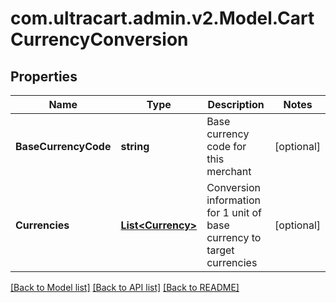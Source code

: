 
# com.ultracart.admin.v2.Model.CartCurrencyConversion

## Properties

Name | Type | Description | Notes
------------ | ------------- | ------------- | -------------
**BaseCurrencyCode** | **string** | Base currency code for this merchant | [optional] 
**Currencies** | [**List&lt;Currency&gt;**](Currency.md) | Conversion information for 1 unit of base currency to target currencies | [optional] 

[[Back to Model list]](../README.md#documentation-for-models)
[[Back to API list]](../README.md#documentation-for-api-endpoints)
[[Back to README]](../README.md)

